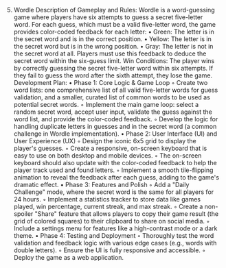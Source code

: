 5. Wordle
Description of Gameplay and Rules: Wordle is a word-guessing game where players have six attempts to guess a secret five-letter word. For each guess, which must be a valid five-letter word, the game provides color-coded feedback for each letter:
    • Green: The letter is in the secret word and is in the correct position.
    • Yellow: The letter is in the secret word but is in the wrong position.
    • Gray: The letter is not in the secret word at all. Players must use this feedback to deduce the secret word within the six-guess limit.
Win Conditions: The player wins by correctly guessing the secret five-letter word within six attempts. If they fail to guess the word after the sixth attempt, they lose the game.
Development Plan:
    • Phase 1: Core Logic & Game Loop
        ◦ Create two word lists: one comprehensive list of all valid five-letter words for guess validation, and a smaller, curated list of common words to be used as potential secret words.
        ◦ Implement the main game loop: select a random secret word, accept user input, validate the guess against the word list, and provide the color-coded feedback.
        ◦ Develop the logic for handling duplicate letters in guesses and in the secret word (a common challenge in Wordle implementation).
    • Phase 2: User Interface (UI) and User Experience (UX)
        ◦ Design the iconic 6x5 grid to display the player's guesses.
        ◦ Create a responsive, on-screen keyboard that is easy to use on both desktop and mobile devices.
        ◦ The on-screen keyboard should also update with the color-coded feedback to help the player track used and found letters.
        ◦ Implement a smooth tile-flipping animation to reveal the feedback after each guess, adding to the game's dramatic effect.
    • Phase 3: Features and Polish
        ◦ Add a "Daily Challenge" mode, where the secret word is the same for all players for 24 hours.
        ◦ Implement a statistics tracker to store data like games played, win percentage, current streak, and max streak.
        ◦ Create a non-spoiler "Share" feature that allows players to copy their game result (the grid of colored squares) to their clipboard to share on social media.
        ◦ Include a settings menu for features like a high-contrast mode or a dark theme.
    • Phase 4: Testing and Deployment
        ◦ Thoroughly test the word validation and feedback logic with various edge cases (e.g., words with double letters).
        ◦ Ensure the UI is fully responsive and accessible.
        ◦ Deploy the game as a web application.